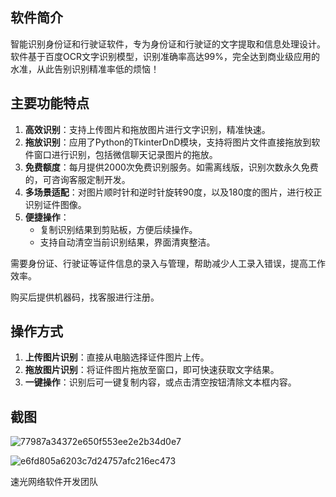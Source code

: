 ## 软件简介

智能识别身份证和行驶证软件，专为身份证和行驶证的文字提取和信息处理设计。软件基于百度OCR文字识别模型，识别准确率高达99%，完全达到商业级应用的水准，从此告别识别精准率低的烦恼！

## 主要功能特点

1. **高效识别**：支持上传图片和拖放图片进行文字识别，精准快速。
2. **拖放识别**：应用了Python的TkinterDnD模块，支持将图片文件直接拖放到软件窗口进行识别，包括微信聊天记录图片的拖放。
3. **免费额度**：每月提供2000次免费识别服务。如需离线版，识别次数永久免费的，可咨询客服定制开发。
4. **多场景适配**：对图片顺时针和逆时针旋转90度，以及180度的图片，进行校正识别证件图像。
5. **便捷操作**：
   - 复制识别结果到剪贴板，方便后续操作。
   - 支持自动清空当前识别结果，界面清爽整洁。

需要身份证、行驶证等证件信息的录入与管理，帮助减少人工录入错误，提高工作效率。

购买后提供机器码，找客服进行注册。

## 操作方式

1. **上传图片识别**：直接从电脑选择证件图片上传。
2. **拖放图片识别**：将证件图片拖放至窗口，即可快速获取文字结果。
3. **一键操作**：识别后可一键复制内容，或点击清空按钮清除文本框内容。


## 截图
![77987a34372e650f553ee2e2b34d0e7](https://github.com/user-attachments/assets/1cd2bb06-e017-4fdd-a729-033a498f6e26)

![e6fd805a6203c7d24757afc216ec473](https://github.com/user-attachments/assets/7d7dd6ab-b4fc-46b2-a1f9-745112ea6dd9)




速光网络软件开发团队

